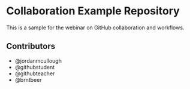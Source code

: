 # Collaboration Example Repository

This is a sample for the webinar on GitHub collaboration and workflows.

## Contributors

* @jordanmcullough
* @githubstudent
* @githubteacher
* @brntbeer
